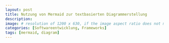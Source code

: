 ```yaml
---
layout: post
title: Nutzung von Mermaid zur textbasierten Diagrammerstellung
description:
image: # resolution of 1200 x 630, if the image aspect ratio does not meet 1.91 : 1, the image will be scaled and cropped.
categories: [Softwareentwicklung, Frameworks]
tags: [mermaid, diagram]
---
```

